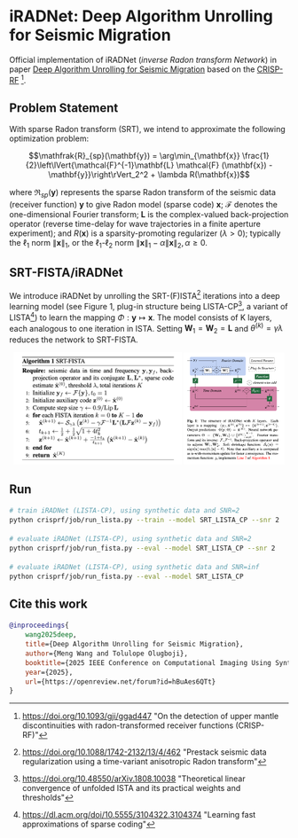 # iRADNet: Deep Algorithm Unrolling for Seismic Migration

Official implementation of iRADNet (*inverse Radon transform Network*) in paper 
[Deep Algorithm Unrolling for Seismic Migration][iRADNet]
based on the [CRISP-RF][CRISP-RF] [^USMantleTax].

[^USMantleTax]: <https://doi.org/10.1093/gji/ggad447> "On the detection of upper mantle discontinuities with radon-transformed receiver functions (CRISP-RF)"

[CRISP-RF]: <https://github.com/URseismology/CRISP-RF> "CRISP-RF: Clean Receiver-function Imaging using SParse Radon Filters"

[iRADNet]: <https://openreview.net/forum?id=hBuAes6QTt> "Deep Algorithm Unrolling for Seismic Migration"

## Problem Statement

With sparse Radon transform (SRT), we intend to approximate the following optimization problem:

```math
\mathfrak{R}_{sp}(\mathbf{y}) = \arg\min_{\mathbf{x}} \frac{1}{2}\left\lVert{\mathcal{F}^{-1}\mathbf{L} \mathcal{F} (\mathbf{x}) - \mathbf{y}}\right\rVert_2^2 + \lambda R(\mathbf{x})
```

where $\mathfrak{R}_{sp}(\mathbf{y})$ represents the sparse Radon transform of the seismic data (receiver function) $\mathbf{y}$ to give Radon model (sparse code)  $\mathbf{x}$; $\mathcal{F}$ denotes the one-dimensional Fourier transform; $\mathbf{L}$ is the complex-valued back-projection operator (reverse time-delay for wave trajectories in a finite aperture experiment);  and $R(\mathbf{x})$ is a sparsity-promoting regularizer ($\lambda > 0$); typically the $\ell_1$ norm $\left\lVert{\mathbf{x}}\right\rVert_1$, or the $\ell_1\text{-}\ell_2$ norm $\left\lVert{\mathbf{x}}\right\rVert_1 - \alpha \left\lVert{\mathbf{x}}\right\rVert_2, \alpha \geq 0$.

## SRT-FISTA/iRADNet

We introduce iRADNet by unrolling the SRT-(F)ISTA[^SRTFISTA] iterations
into a deep learning model (see Figure 1, plug-in structure
being LISTA-CP[^LISTACP], a variant of LISTA[^LISTA]) to learn the mapping
$\Phi: \mathbf{y}\mapsto\mathbf{x}$. The model consists of K layers, each analogous
to one iteration in ISTA. Setting $\mathbf{W}_1=\mathbf{W}_2=\mathbf{L}$ and 
${\theta}^{(k)} = \gamma\lambda$ reduces the network to SRT-FISTA.

[^SRTFISTA]: <https://doi.org/10.1088/1742-2132/13/4/462> "Prestack seismic data regularization using a time-variant anisotropic Radon transform"

[^LISTACP]: <https://doi.org/10.48550/arXiv.1808.10038> "Theoretical linear convergence of unfolded ISTA and its practical weights and thresholds"

[^LISTA]: <https://dl.acm.org/doi/10.5555/3104322.3104374> "Learning fast approximations of sparse coding"

<div align="center">
	<img src="fig/SRT_FISTA.png" width="60%" />
	<img src="fig/iRADNet.png" width="36%" /> 
</div>

## Run

```sh
# train iRADNet (LISTA-CP), using synthetic data and SNR=2
python crisprf/job/run_lista.py --train --model SRT_LISTA_CP --snr 2

# evaluate iRADNet (LISTA-CP), using synthetic data and SNR=2
python crisprf/job/run_fista.py --eval --model SRT_LISTA_CP --snr 2

# evaluate iRADNet (LISTA-CP), using synthetic data and SNR=inf
python crisprf/job/run_fista.py --eval --model SRT_LISTA_CP
```

## Cite this work

```bibtex
@inproceedings{
	wang2025deep,
	title={Deep Algorithm Unrolling for Seismic Migration},
	author={Meng Wang and Tolulope Olugboji},
	booktitle={2025 IEEE Conference on Computational Imaging Using Synthetic Apertures},
	year={2025},
	url={https://openreview.net/forum?id=hBuAes6QTt}
}
```